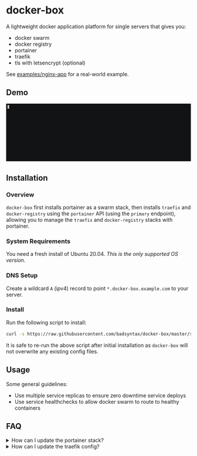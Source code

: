 # docker-box

A lightweight docker application platform for single servers that gives you:

- docker swarm
- docker registry
- portainer
- traefik
- tls with letsencrypt (optional)

See [examples/nginx-app](./examples/nginx-app) for a real-world example.

## Demo

![asciicast](./img/screencast.gif)

## Installation

### Overview

`docker-box` first installs portainer as a swarm stack, then installs `traefix` and `docker-registry` using the `portainer` API (using the `primary` endpoint), allowing you to manage the `traefix` and `docker-registry` stacks with portainer.

### System Requirements

You need a fresh install of Ubuntu 20.04. _This is the only supported OS version._

### DNS Setup

Create a wildcard `A` (ipv4) record to point `*.docker-box.example.com` to your server.

### Install

Run the following script to install:

```bash
curl -s https://raw.githubusercontent.com/badsyntax/docker-box/master/setup.sh | sudo -E bash
```

It is safe to re-run the above script after initial installation as `docker-box` will not overwrite any existing config files.

## Usage

Some general guidelines:

- Use multiple service replicas to ensure zero downtime service deploys
- Use service healthchecks to allow docker swarm to route to healthy containers

## FAQ

<details><summary>How can I update the portainer stack?</summary>
  
Edit `/root/docker-box/conf/portainer-stack.yml` and update the stack with `docker stack deploy -c "/root/docker-box/conf/portainer-stack.yml" portainer` (or re-run the intallation script).
  
</details>

<details><summary>How can I update the traefik config?</summary>

By default `traefik` config is set in the stack file as cli flags, but `/etc/traefik` is also mounted as a volume, so you have 2 options:

1. Update the cli flags in the `traefik` stack file, or
2. Create a config file at location `/var/lib/docker/volumes/traefik_etc/_data/traefik.yml`

</details>
